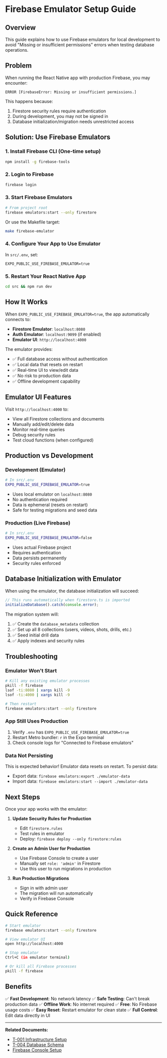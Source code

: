 # Firebase Emulator Setup Guide

## Overview
This guide explains how to use Firebase emulators for local development to avoid "Missing or insufficient permissions" errors when testing database operations.

## Problem
When running the React Native app with production Firebase, you may encounter:
```
ERROR [FirebaseError: Missing or insufficient permissions.]
```

This happens because:
1. Firestore security rules require authentication
2. During development, you may not be signed in
3. Database initialization/migration needs unrestricted access

## Solution: Use Firebase Emulators

### 1. Install Firebase CLI (One-time setup)
```bash
npm install -g firebase-tools
```

### 2. Login to Firebase
```bash
firebase login
```

### 3. Start Firebase Emulators
```bash
# From project root
firebase emulators:start --only firestore
```

Or use the Makefile target:
```bash
make firebase-emulator
```

### 4. Configure Your App to Use Emulator
In `src/.env`, set:
```properties
EXPO_PUBLIC_USE_FIREBASE_EMULATOR=true
```

### 5. Restart Your React Native App
```bash
cd src && npm run dev
```

## How It Works

When `EXPO_PUBLIC_USE_FIREBASE_EMULATOR=true`, the app automatically connects to:
- **Firestore Emulator**: `localhost:8080`
- **Auth Emulator**: `localhost:9099` (if enabled)
- **Emulator UI**: `http://localhost:4000`

The emulator provides:
- ✅ Full database access without authentication
- ✅ Local data that resets on restart
- ✅ Real-time UI to view/edit data
- ✅ No risk to production data
- ✅ Offline development capability

## Emulator UI Features

Visit `http://localhost:4000` to:
- View all Firestore collections and documents
- Manually add/edit/delete data
- Monitor real-time queries
- Debug security rules
- Test cloud functions (when configured)

## Production vs Development

### Development (Emulator)
```bash
# In src/.env
EXPO_PUBLIC_USE_FIREBASE_EMULATOR=true
```
- Uses local emulator on `localhost:8080`
- No authentication required
- Data is ephemeral (resets on restart)
- Safe for testing migrations and seed data

### Production (Live Firebase)
```bash
# In src/.env
EXPO_PUBLIC_USE_FIREBASE_EMULATOR=false
```
- Uses actual Firebase project
- Requires authentication
- Data persists permanently
- Security rules enforced

## Database Initialization with Emulator

When using the emulator, the database initialization will succeed:

```typescript
// This runs automatically when firestore.ts is imported
initializeDatabase().catch(console.error);
```

The migration system will:
1. ✅ Create the `database_metadata` collection
2. ✅ Set up all 8 collections (users, videos, shots, drills, etc.)
3. ✅ Seed initial drill data
4. ✅ Apply indexes and security rules

## Troubleshooting

### Emulator Won't Start
```bash
# Kill any existing emulator processes
pkill -f firebase
lsof -ti:8080 | xargs kill -9
lsof -ti:4000 | xargs kill -9

# Then restart
firebase emulators:start --only firestore
```

### App Still Uses Production
1. Verify `.env` has `EXPO_PUBLIC_USE_FIREBASE_EMULATOR=true`
2. Restart Metro bundler: `r` in the Expo terminal
3. Check console logs for "Connected to Firebase emulators"

### Data Not Persisting
This is expected behavior! Emulator data resets on restart. To persist data:
- Export data: `firebase emulators:export ./emulator-data`
- Import data: `firebase emulators:start --import ./emulator-data`

## Next Steps

Once your app works with the emulator:

1. **Update Security Rules for Production**
   - Edit `firestore.rules`
   - Test rules in emulator
   - Deploy: `firebase deploy --only firestore:rules`

2. **Create an Admin User for Production**
   - Use Firebase Console to create a user
   - Manually set `role: 'admin'` in Firestore
   - Use this user to run migrations in production

3. **Run Production Migrations**
   - Sign in with admin user
   - The migration will run automatically
   - Verify in Firebase Console

## Quick Reference

```bash
# Start emulator
firebase emulators:start --only firestore

# View emulator UI
open http://localhost:4000

# Stop emulator
Ctrl+C (in emulator terminal)

# Or kill all Firebase processes
pkill -f firebase
```

## Benefits

✅ **Fast Development**: No network latency
✅ **Safe Testing**: Can't break production data
✅ **Offline Work**: No internet required
✅ **Free**: No Firebase usage costs
✅ **Easy Reset**: Restart emulator for clean state
✅ **Full Control**: Edit data directly in UI

---

**Related Documents:**
- [T-001 Infrastructure Setup](./t-001-completion-summary.md)
- [T-004 Database Schema](./t-004-completion-summary.md)
- [Firebase Console Setup](./firebase-console-setup.md)

